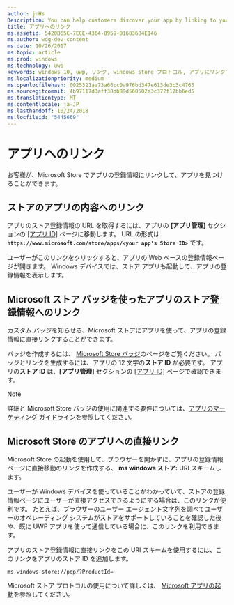 ```yaml
---
author: jnHs
Description: You can help customers discover your app by linking to your app's listing in the Microsoft Store.
title: アプリへのリンク
ms.assetid: 5420B65C-7ECE-4364-8959-D1683684E146
ms.author: wdg-dev-content
ms.date: 10/26/2017
ms.topic: article
ms.prod: windows
ms.technology: uwp
keywords: windows 10, uwp, リンク, windows store プロトコル, アプリにリンクする, アプリへのリンク
ms.localizationpriority: medium
ms.openlocfilehash: 0025321aa73a66cc0a976bd347e613de3c3c4765
ms.sourcegitcommit: 4b97117d3aff38db89d560502a3c372f12bb6ed5
ms.translationtype: MT
ms.contentlocale: ja-JP
ms.lasthandoff: 10/24/2018
ms.locfileid: "5445669"
---
```

# <a name="link-to-your-app"></a>アプリへのリンク


お客様が、Microsoft Store でアプリの登録情報にリンクして、アプリを見つけることができます。

## <a name="getting-the-link-to-your-apps-store-listing"></a>ストアのアプリの内容へのリンク

アプリのストア登録情報の URL を取得するには、アプリの **[アプリ管理]** セクションの [[アプリ ID]](view-app-identity-details.md) ページに移動します。 URL の形式は **`https://www.microsoft.com/store/apps/<your app's Store ID>`** です。

ユーザーがこのリンクをクリックすると、アプリの Web ベースの登録情報ページが開きます。 Windows デバイスでは、ストア アプリも起動して、アプリの登録情報を表示します。


## <a name="linking-to-your-apps-store-listing-with-the-microsoft-store-badge"></a>Microsoft ストア バッジを使ったアプリのストア登録情報へのリンク

カスタム バッジを知らせる、Microsoft ストアにアプリを使って、アプリの登録情報に直接リンクすることができます。

バッジを作成するには、 [Microsoft Store バッジ](http://go.microsoft.com/fwlink/p/?LinkID=534236)のページをご覧ください。 バッジとリンクを生成するには、アプリの 12 文字の**ストア ID** が必要です。 アプリの**ストア ID** は、**[アプリ管理]** セクションの [[アプリ ID]](view-app-identity-details.md) ページで確認できます。

> [!NOTE]
> 詳細と Microsoft Store バッジの使用に関連する要件については、[アプリのマーケティング ガイドライン](app-marketing-guidelines.md)を参照してください。


## <a name="linking-directly-to-your-app-in-the-microsoft-store"></a>Microsoft Store のアプリへの直接リンク

Microsoft Store の起動を使用して、ブラウザーを開かずに、アプリの登録情報ページに直接移動のリンクを作成する、 **ms windows ストア:** URI スキームします。

ユーザーが Windows デバイスを使っていることがわかっていて、ストアの登録情報ページにユーザーが直接アクセスできるようにする場合は、このリンクが便利です。 たとえば、ブラウザーのユーザー エージェント文字列を調べてユーザーのオペレーティング システムがストアをサポートしていることを確認した後や、既に UWP アプリを使って通信している場合に、このリンクを利用できます。

アプリのストア登録情報に直接リンクをこの URI スキームを使用するには、このリンクをアプリのストア ID を追加します。

`ms-windows-store://pdp/?ProductId=`

Microsoft ストア プロトコルの使用について詳しくは、 [Microsoft アプリの起動](../launch-resume/launch-store-app.md)を参照してください。

 

 




